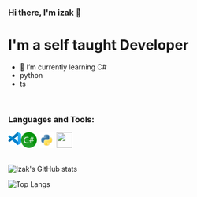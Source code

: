 ### Hi there, I'm izak 👋
# I'm a self taught Developer
- 🌱 I’m currently learning C#
- python
- ts
<br />

### Languages and Tools:
<img height="32" width="32" src="https://raw.githubusercontent.com/github/explore/80688e429a7d4ef2fca1e82350fe8e3517d3494d/topics/csharp/csharp.png" />
<img height="32" width="32" src="https://raw.githubusercontent.com/github/explore/80688e429a7d4ef2fca1e82350fe8e3517d3494d/topics/python/python.png" />
<img align="left" alt="Visual Studio Code" width="26px" src="https://raw.githubusercontent.com/github/explore/80688e429a7d4ef2fca1e82350fe8e3517d3494d/topics/visual-studio-code/visual-studio-code.png" />
<img height="32" width="32" src="https://cdn.jsdelivr.net/npm/simple-icons@v6/icons/visualstudio.svg" />

<br />
<br />

![Izak's GitHub stats](https://github-readme-stats-git-master-incognito-100.vercel.app/api?username=Incognito-100)

![Top Langs](https://github-readme-stats-git-master-incognito-100.vercel.app/api/top-langs/?username=Incognito-100)

